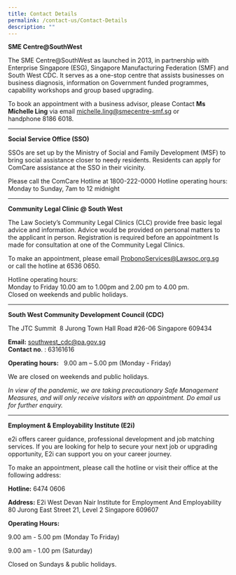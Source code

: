 ```yaml
---
title: Contact Details
permalink: /contact-us/Contact-Details
description: ""
---
```

**SME Centre@SouthWest**

The SME Centre@SouthWest as launched in 2013, in partnership with Enterprise Singapore (ESG), Singapore Manufacturing Federation (SMF) and South West CDC. It serves as a one-stop centre that assists businesses on business diagnosis, information on Government funded programmes, capability workshops and group based upgrading. 

To book an appointment with a business advisor, please Contact **Ms Michelle Ling** via email [michelle.ling@smecentre-smf.sg](mailto:michelle.ling@smecentre-smf.sg) or handphone 8186 6018.
_____________________________________________________________________
**Social Service Office (SSO)**

SSOs are set up by the Ministry of Social and Family Development (MSF) to bring social assistance closer to needy residents. Residents can apply for ComCare assistance at the SSO in their vicinity.  
 
Please call the ComCare Hotline at 1800-222-0000
Hotline operating hours:
Monday to Sunday, 7am to 12 midnight
___________________________________________________________

**Community Legal Clinic @ South West**

The Law Society’s Community Legal Clinics (CLC) provide free basic legal advice and information. Advice would be provided on personal matters to the applicant in person. Registration is required before an appointment Is made for consultation at one of the Community Legal Clinics.

To make an appointment, please email ProbonoServices@Lawsoc.org.sg or call the hotline at 6536 0650.  
  
Hotline operating hours:  
Monday to Friday 10.00 am to 1.00pm and 2.00 pm to 4.00 pm.  
Closed on weekends and public holidays.
_____________________________________________________________________

**South West Community Development Council (CDC)**

The JTC Summit 
8 Jurong Town Hall Road
#26-06 Singapore 609434

**Email:** southwest_cdc@pa.gov.sg  
**Contact no**. : 63161616

**Operating hours:**  
9.00 am – 5.00 pm (Monday - Friday)

We are closed on weekends and public holidays.                    

*In view of the pandemic, we are taking precautionary Safe Management Measures, and will only receive visitors with an appointment. Do email us for further enquiry.*
_____________________________________________________________________

**Employment & Employability Institute (E2i)**

e2i offers career guidance, professional development and job matching services. If you are looking for help to secure your next job or upgrading opportunity, E2i can support you on your career journey.

To make an appointment, please call the hotline or visit their office at the following address:

**Hotline:** 6474 0606

**Address:** E2i West
Devan Nair Institute for Employment And Employability
80 Jurong East Street 21, Level 2
Singapore 609607

**Operating Hours:**

9.00 am - 5.00 pm (Monday To Friday)

9.00 am - 1.00 pm (Saturday)   

Closed on Sundays & public holidays.
